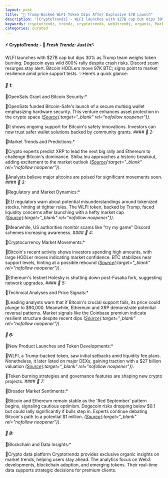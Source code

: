 ```yaml
---
layout: post
title: "🌅 Trump-Backed WLFI Token Dips After Explosive $7B Launch"
description: "[CryptoTrendz] - WLFI launches with $27B cap but dips 30% as Trump team weighs token burning. Dogecoin eyes wild 800% rally despite crash risks. Discord scam resurges.stay alert. Bitcoin HODLers move 97K BTC; signs point to market resilience amid price support tests."
keywords: cryptotrendz, trendz, cryptotrends, web3trends, organic, Market, XRP, Token, Ethereum, Growth, Analyst, CEO, Bitcoin, ETH, Crypto
categories: curated
---
```


#### ⚡ CryptoTrendz - 📌 *Fresh Trendz: Just In!:*

WLFI launches with $27B cap but dips 30% as Trump team weighs token burning. Dogecoin eyes wild 800% rally despite crash risks. Discord scam resurges.stay alert. Bitcoin HODLers move 97K BTC; signs point to market resilience amid price support tests. ✨Here’s a quick glance:


#### *🔖 1:*  

🔹OpenSats Grant and Bitcoin Security:*  

🔹OpenSats funded Bitcoin-Safe's launch of a secure multisig wallet emphasizing hardware security. This venture enhances asset protection in the crypto space *([Source](https://s.avyag.com/6t2i){:target="_blank" rel="nofollow noopener"})*.  

🔹It shows ongoing support for Bitcoin's safety innovations. Investors can now trust safer wallet solutions backed by community grants. #### *🔖 2:*  

🔹Market Trends and Predictions:*  

🔹Crypto experts predict XRP to lead the next big rally and Ethereum to challenge Bitcoin's dominance. Shiba Inu approaches a historic breakout, adding excitement to the market outlook *([Source](https://s.avyag.com/uzio){:target="_blank" rel="nofollow noopener"})*.  

🔹Analysts believe major altcoins are poised for significant movements soon. #### *🔖 3:*  

🔹Regulatory and Market Dynamics:*  

🔹EU regulators warn about potential misunderstandings around tokenized stocks, hinting at tighter rules. The WLFI token, backed by Trump, faced liquidity concerns after launching with a hefty market cap *([Source](https://s.avyag.com/8lcb){:target="_blank" rel="nofollow noopener"})*.  

🔹Meanwhile, US authorities monitor scams like "try my game" Discord schemes increasing awareness. #### *🔖 4:*  

🔹Cryptocurrency Market Movements:*  

🔹Bitcoin's recent activity shows investors spending high amounts, with large HODLer moves indicating market confidence. BTC stabilizes near support levels, hinting at a possible rebound *([Source](https://s.avyag.com/jeyp){:target="_blank" rel="nofollow noopener"})*.  

🔹Ethereum's testnet Holesky is shutting down post-Fusaka fork, suggesting network upgrades. #### *🔖 5:*  

🔹Technical Analyses and Price Signals:*  

🔹Leading analysts warn that if Bitcoin's crucial support fails, its price could plunge to $90,000. Meanwhile, Ethereum and XRP demonstrate potential reversal patterns. Market signals like the Coinbase premium indicate resilient structure despite recent dips *([Source](https://s.avyag.com/navm){:target="_blank" rel="nofollow noopener"})*.  

#### *🔖 6:*  

🔹New Product Launches and Token Developments:*  

🔹WLFI, a Trump-backed token, saw initial setbacks amid liquidity fee plans. Nonetheless, it later listed on major DEXs, gaining traction with a $27 billion valuation *([Source](https://s.avyag.com/hquy){:target="_blank" rel="nofollow noopener"})*.  

🔹Token burning strategies and governance features are shaping new crypto projects. #### *🔖 7:*  

🔹Broader Market Sentiments:*  

🔹Bitcoin and Ethereum remain stable as the 'Red September' pattern begins, signaling cautious optimism. Dogecoin risks dropping below $0.1 but could rally significantly if bulls step in. Experts continue debating Bitcoin's path to a potential $1 million. *([Source](https://s.avyag.com/43pb){:target="_blank" rel="nofollow noopener"})*.  

#### *🔖 8:*  

🔹Blockchain and Data Insights:*  

🔹Crypto data platform Cryptotrendz provides exclusive organic insights on market trends, helping users stay ahead. The analytics focus on Web3 developments, blockchain adoption, and emerging tokens. Their real-time data supports strategic decisions for premium clients.